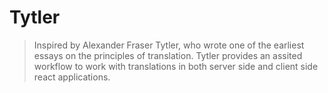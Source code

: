 # Tytler

> Inspired by Alexander Fraser Tytler, who wrote one of the earliest essays on the principles of translation. Tytler provides an assited workflow to work with translations in both server side and client side react applications.
